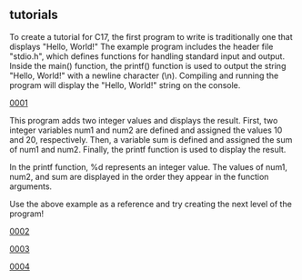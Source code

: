 ## tutorials
To create a tutorial for C17, the first program to write is traditionally one that displays "Hello, World!" The example program includes the header file "stdio.h", which defines functions for handling standard input and output. Inside the main() function, the printf() function is used to output the string "Hello, World!" with a newline character (\n). Compiling and running the program will display the "Hello, World!" string on the console.

[0001](https://github.com/dai2024/Hello1/blob/test1_1/tutorials/0001/main.c)

This program adds two integer values and displays the result. First, two integer variables num1 and num2 are defined and assigned the values 10 and 20, respectively. Then, a variable sum is defined and assigned the sum of num1 and num2. Finally, the printf function is used to display the result.

In the printf function, %d represents an integer value. The values of num1, num2, and sum are displayed in the order they appear in the function arguments.

Use the above example as a reference and try creating the next level of the program!

[0002](https://github.com/dai2024/Hello1/blob/test1_1/tutorials/0002/main.c)

[0003](https://github.com/dai2024/Hello1/blob/test1_1/tutorials/0003/main.c)

[0004](https://github.com/dai2024/Hello1/blob/test1_1/tutorials/0004/main.c)
